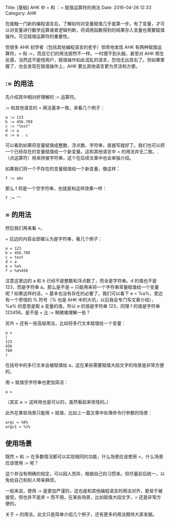 Title: [基础] AHK 中 = 和 ：= 赋值运算符的用法
Date: 2016-04-26 12:33
Category: AHK

在接触一门新的编程语言后，了解如何对变量赋值几乎是第一步。有了变量，才可以对变量进行数学运算或者逻辑判断，将调用函数得到的结果存入变量也需要赋值操作。可见赋值运算符的重要性。

但很多 AHK 初学者（包括其他编程语言的老手）惊奇地发现 AHK 有两种赋值运算符，= 和 :=，而且它们的用法居然不一样。一时摸不到头脑，甚至对 AHK 顿生反感。当然这不能怪用户，赋值操作如此混乱的语言，恐怕无出其右了。但如果掌握了，也会发现在赋值操作上，AHK 要比其他语言更为灵活和方便。

## := 的用法

先介绍其中相对好理解的 := 运算符。

:= 和其他语言的 = 用法基本一致，来看几个例子：

```
a := 123
b := 456.789
c := "text"
d := a
e := a . c
```

可以看到如果将变量赋值成整数、浮点数、字符串，直接写就好了。我们也可以把一个已经存在的变量赋值给一个新变量。这和其他语言中 = 的用法并无二致。.（点运算符）用来拼接字符串，这个在后续文章中也会单独介绍。

如果我们将一个不存在的变量赋值给一个新变量，像这样：

```
f := abc
```

那么 f 将是一个空字符串，也就是和这样效果一样：

```
f := ""
```

## = 的用法

然后我们再来看 =。

= 后边的内容全部被认为是字符串，看几个例子：

```
a = 123
b = 456.789
c = text
d = a
e = %a%
f = %a%456
```

注意这里边的 a 和 b 已经不是整数和浮点数了，而全是字符串。d 的值也不是 123，而是字符串 a。那么是不是 = 只能用来将一个字符串常量赋值给一个变量呢？如果这样的话，= 基本也没有存在的必要了。我们可以看下 e = %a%，里边有一个奇怪的 % 符号（% 也是 AHK 中的大坑，以后我会专门写文章介绍），%a% 的意思是取 a 变量的值，所以 e 的值是字符串 123，同理 f 的值是字符串 123456。是不是 = 比 := 稍微难理解一些？

另外 = 还有一些高级用法，比如将多行文本赋值给一个变量：

```
a =
(
123
456
789
)
```

在括号中的多行文本会被赋值给 a，这在某些需要赋值大段文字的场景是非常方便的。

用 = 赋值空字符串也更加简洁：

```
a =
```

（其实 a := 这样用也是可以的，虽然看起来怪怪的。）

此外在某些场景只能用 = 赋值，比如上一篇文章中处理命令行参数的场景：

```
argc = %0%
argv1 = %1%
```

## 使用场景

既然 = 和 := 在多数情况都可以实现相同的功能，什么场景应该使用 =，什么场景应该使用 := 呢？

这个并没有明确的规定，可以因人而异，根据自己的习惯来。但尽量前后统一，以免给自己和别人带来麻烦。

一般来说，使用 := 是更加严谨的，这也是和其他编程语言的用法对齐，更易于被接受。但也并不是弃 = 而不用，在某些场景，比如赋值大段文字，= 还是非常方便的。

关于 = 的用法，此文只是简单介绍几个例子，还有更多的用法期待大家发掘。
